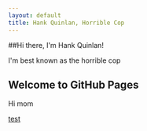 ```yaml
---
layout: default
title: Hank Quinlan, Horrible Cop
---
```

##Hi there, I'm Hank Quinlan!

I'm best known as the horrible cop 

## Welcome to GitHub Pages

Hi mom

[test](/test.html)
